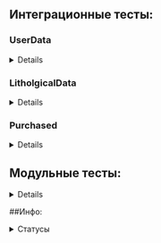 ﻿## Интеграционные тесты: 
<!-- <details> -->

### UserData
<details>

**1.1. Authoriaztion.LoginController**

|Метод | Описание | Статус |
|:-----|:---------|:------:|
| `All`  | Проверка пользователя на авторизацию | ✔ |

**1.2. Authoriaztion.LogoutController**

|Метод | Описание | Статус |
|:-----|:---------|:------:|
| `All`  | Проверка пользователя на авторизацию | ❌ |


**2. CompleteMoveController**

|Метод | Описание | Статус |
|:-----|:---------|:------:|
| `All`  | Проверка пользователя на авторизацию | ▶ |
| `POST`  | Проверить увеличение хода | ▶ |
| `POST`  | Проверить при привышении лимита не завершается ход| ❌ |

**3. InfoController**

|Метод | Описание | Статус |
|:-----|:---------|:------:|
| `All`  | Проверка пользователя на авторизацию | ▶ |

**4. TeamActionLogsController**

|Метод | Описание | Статус |
|:-----|:---------|:------:|
| `All`  | Проверка пользователя на авторизацию | ▶ |
| `Post`  | Проверка запсис действий | ▶ |
</details>

### LitholgicalData

<details>

**1. BoreholeLogController**
|Метод | Описание | Статус |
|:-----|:---------|:------:|
| `All`  | Проверка пользователя на авторизацию | ▶ |
| `All`  | Проверка работоспособности методов | ▶ |
| `All`  | Соответвсие типов ответа схемам данных (смотреть summary) | ▶ |


**2. BoreholeZipFileController**
|Метод | Описание | Статус |
|:-----|:---------|:-----:|
| `All`  | Проверка пользователя на авторизацию | ❌ |


**3. LithologicalModelController**
|Метод | Описание | Статус |
|:-----|:---------|:-----:|
| `All`  | Проверка пользователя на авторизацию | ▶ |
| `All`  | Проверка работоспособности методов | ▶ |
| `All`  | Соответвсие типов ответа схемам данных (смотреть summary) | ▶ |

**4. LogNameController**
|Метод | Описание | Статус |
|:-----|:---------|:------:|
| `All`  | Проверка пользователя на авторизацию | ▶ |
| `All`  | Проверка работоспособности методов | ▶ |
| `All`  | Соответвсие типов ответа схемам данных (смотреть summary) | ▶ |

**5. SeismicController**
|Метод | Описание | Статус |
|:-----|:---------|:------:|
| `All`  | Проверка пользователя на авторизацию | ▶ |
| `All`  | Проверка работоспособности методов | ▶ |
| `All`  | Соответвсие типов ответа схемам данных (смотреть summary) | ▶ |

</details>


### Purchased

<details>

**1. BoreholeExplorationController**
|Метод | Описание | Статус |
|:-----|:---------|:------:|
| `All`  | Проверка пользователя на авторизацию | ▶ |
| `All`  | Проверка работоспособности методов | ▶ |
| `All`  | Соответвсие типов ответа схемам данных (смотреть summary) | ▶ |
| `Post`  | Добавление новой сквахины без кустовой площадки | ▶ |
| `Delete` | Удаление сквахины другой команды | ▶ |
| `Delete` | Удаление после завершения хода | ▶ |

**2. BoreholeProductionController**
|Метод | Описание | Статус |
|:-----|:---------|:------:|
| `All`  | Проверка пользователя на авторизацию | ▶ |
| `All`  | Проверка работоспособности методов | ▶ |
| `All`  | Соответвсие типов ответа схемам данных (смотреть summary) | ▶ |
| `Post`  | Добавление новой сквахины без кустовой площадки | ▶ |
| `Post`  | Добавление новой сквахины c неверным кодом статуса | ▶ |
| `Patch` | Обновление сквахины неверным кодом статуса | ▶ |
| `Delete` | Удаление сквахины другой команды | ▶ |
| `Delete` | Удаление после завершения хода | ▶ |

**3. ObjectOfArrngementController**
|Метод | Описание | Статус |
|:-----|:---------|:------:|
| `All`  | Проверка пользователя на авторизацию | ▶ |
| `All`  | Соответвсие типов ответа схемам данных (смотреть summary) | ▶ |
| `All`  | Проверка работоспособности методов | ▶ |
| `Post`  | В место где уже есть объект | ▶ |

**4. SeismicController**
|Метод | Описание | Статус |
|:-----|:---------|:------:|
| `All`  | Проверка пользователя на авторизацию | ▶ |
| `All`  | Соответвсие типов ответа схемам данных (смотреть summary) | ▶ |
| `All`  | Проверка работоспособности методов   | ▶ |

**5. WellTopController**
|Метод | Описание | Статус |
|:-----|:---------|:------:|
| `All`  | Проверка пользователя на авторизацию | ▶ |
| `All`  | Соответвсие типов ответа схемам данных (смотреть summary) | ▶ |
| `All`  | Проверка работоспособности методов   | ▶ |

</details>
</details>



## Модульные тесты:


<details>

**Authoriaztion.JwtGenerator**

|Метод | Описание | Статус |
|:-----|:---------|:------:|
| `CreateToken` | Создание и валидность токена | ▶ |

</details>

##Инфо:
<details>
<summary>Статусы</summary>

 - ✔ - Готово
 - ▶ - Выполняется
 - ❌ - Невыполняется

 </details>